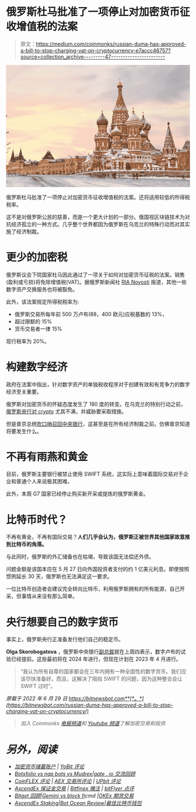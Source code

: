 # 俄罗斯杜马批准了一项停止对加密货币征收增值税的法案

> 原文：<https://medium.com/coinmonks/russian-duma-has-approved-a-bill-to-stop-charging-vat-on-cryptocurrency-e7accc46757?source=collection_archive---------47----------------------->

![](img/4a6357f2a55e633d9e8e83fd05ac063e.png)

俄罗斯杜马批准了一项停止对加密货币征收增值税的法案。还将适用较低的所得税税率。

这不是对俄罗斯公民的慈善，而是一个更大计划的一部分。俄国视区块链技术为对抗经济孤立的一种方式。几乎整个世界都因为俄罗斯在乌克兰的特殊行动而对其实施了经济制裁。

# 更少的加密税

俄罗斯议会下院国家杜马因此通过了一项关于如何对加密货币征税的法案。销售(盈利或亏损)将免除增值税(VAT)。据俄罗斯新闻社 [RIA Novosti](https://ria.ru/20220628/aktivy-1798704057.html) 报道，其他一些数字资产交换服务也将被豁免。

此外，该法案规定所得税税率为:

*   俄罗斯交易所每年前 500 万卢布(88，400 欧元)应税基数的 13%，
*   超过限额的 15%
*   货币交易者一律 15%

现行税率为 20%。

# 构建数字经济

政府在法案中指出，针对数字资产的单独税收程序对于创建有效和有竞争力的数字经济至关重要。

俄罗斯对加密货币的怀疑态度发生了 180 度的转变。在乌克兰的特别行动之前，[俄罗斯央行对 crypto](https://bitnewsbot.com/russia-central-bank-categorically-against-regulating-crypto-as-money/) 尤其不满，并威胁要采取措施。

但是普京总统[吹口哨召回中央银行](https://bitnewsbot.com/putin-crypto-has-value-but-it-doesnt-do-for-oil-trade/)，这甚至是在所有经济制裁之前。仿佛普京知道将要发生什么。

# 不再有雨燕和黄金

目前，俄罗斯主要银行被禁止使用 SWIFT 系统，这实际上意味着国际交易对于企业和普通个人来说极其困难。

此外，本周 G7 国家已经停止购买新开采或提炼的俄罗斯黄金。

# 比特币时代？

不再有黄金，不再有国际交易？**人们几乎会认为，俄罗斯正被世界其他国家故意推到比特币的角落。**

与此同时，俄罗斯的外汇储备也在枯竭，导致该国无法偿还外债。

问题金额是该国本应在 5 月 27 日向外国投资者支付的约 1 亿美元利息。即使按照惯例延长 30 天，俄罗斯也无法满足这一要求。

一位比特币创造者会建议完全转向比特币，利用俄罗斯拥有的所有能源，自己开采，但事情从来没有那么简单。

# 央行想要自己的数字货币

事实上，俄罗斯央行正准备发行他们自己的稳定币。

**Olga Skorobogatova** ，俄罗斯中央银行[副总裁](https://www.cbr.ru/press/event/?id=13953)就在上周四表示，数字卢布的试验已经提前。这些最初将在 2024 年进行，但现在计划在 2023 年 4 月进行。

> “我认为所有自尊的国家都会在三年内拥有一种全国性的数字货币。我们应该尽快准备好。而且，这解决了阻挡 SWIFT 的问题，因为这种整合会让 SWIFT 过时”。

*原载于 2022 年 6 月 29 日 https://bitnewsbot.com**[*。*](https://bitnewsbot.com/russian-duma-has-approved-a-bill-to-stop-charging-vat-on-cryptocurrency/)*

> *加入 Coinmonks [电报频道](https://t.me/coincodecap)和 [Youtube 频道](https://www.youtube.com/c/coinmonks/videos)了解加密交易和投资*

# *另外，阅读*

*   *[加密货币储蓄账户](/coinmonks/cryptocurrency-savings-accounts-be3bc0feffbf) | [YoBit 评论](/coinmonks/yobit-review-175464162c62)*
*   *[Botsfolio vs nap bots vs Mudrex](/coinmonks/botsfolio-vs-napbots-vs-mudrex-c81344970c02)|[gate . io 交流回顾](/coinmonks/gate-io-exchange-review-61bf87b7078f)*
*   *[CoinFLEX 评论](https://coincodecap.com/coinflex-review) | [AEX 交易所评论](https://coincodecap.com/aex-exchange-review) | [UPbit 评论](https://coincodecap.com/upbit-review)*
*   *[AscendEx 保证金交易](https://coincodecap.com/ascendex-margin-trading) | [Bitfinex 赌注](https://coincodecap.com/bitfinex-staking) | [bitFlyer 点评](https://coincodecap.com/bitflyer-review)*
*   *[Bitget 回顾](https://coincodecap.com/bitget-review)|[Gemini vs block fi](https://coincodecap.com/gemini-vs-blockfi)cmd |[OKEx 期货交易](https://coincodecap.com/okex-futures-trading)*
*   *[AscendEx Staking](https://coincodecap.com/ascendex-staking)|[Bot Ocean Review](https://coincodecap.com/bot-ocean-review)|[最佳比特币钱包](https://coincodecap.com/bitcoin-wallets-india)*